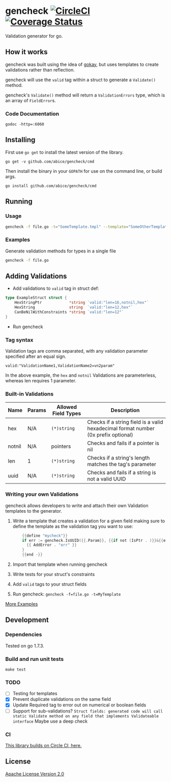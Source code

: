 # gencheck [![CircleCI](https://circleci.com/gh/abice/gencheck.svg?style=svg&circle-token=90f42bc5cbb6fe74834f7649d67298130431d88d)](https://circleci.com/gh/abice/gencheck) [![Coverage Status](https://coveralls.io/repos/github/abice/gencheck/badge.svg?branch=circle-fixes&t=A2kWWv)](https://coveralls.io/github/abice/gencheck?branch=circle-fixes)
Validation generator for go.

## How it works
gencheck was built using the idea of [gokay](github.com/zencoder/gokay), but uses templates to create validations rather
than reflection.

gencheck will use the `valid` tag within a struct to generate a `Validate()` method.

gencheck's `Validate()` method will return a `ValidationErrors` type, which is an array of `FieldError`s.

### Code Documentation
`godoc -http=:6060`

## Installing

First use `go get` to install the latest version of the library.

`go get -v github.com/abice/gencheck/cmd`

Then install the binary in your `GOPATH` for use on the command line, or build args.

`go install github.com/abice/gencheck/cmd`

## Running
### Usage
```	sh
gencheck -f file.go -t="SomeTemplate.tmpl" --template="SomeOtherTemplate.tmpl" -d="some/dir" --template-dir="some/dir/that/has/templates"
```

### Examples
Generate validation methods for types in a single file
```sh
gencheck -f file.go
```

## Adding Validations
- Add validations to `valid` tag in struct def:

```go
type ExampleStruct struct {
	HexStringPtr            *string `valid:"len=16,notnil,hex"`
	HexString               string  `valid:"len=12,hex"`
	CanBeNilWithConstraints *string `valid:"len=12"`
}
```

- Run gencheck

### Tag syntax
Validation tags are comma separated, with any validation parameter specified after an equal sign.

`valid:"ValidationName1,ValidationName2=vn2param"`

In the above example, the `hex` and `notnil` Validations are parameterless, whereas len requires 1 parameter.

### Built-in Validations
Name | Params | Allowed Field Types | Description
---- | ------------------- | ------ | -----------
hex  | N/A | `(*)string` | Checks if a string field is a valid hexadecimal format number (0x prefix optional)
notnil | N/A | pointers | Checks and fails if a pointer is nil
len | 1 | `(*)string` | Checks if a string's length matches the tag's parameter
uuid | N/A | `(*)string` | Checks and fails if a string is not a valid UUID

### Writing your own Validations
gencheck allows developers to write and attach their own Validation templates to the generator.

1. Write a template that creates a validation for a given field making sure to define the template as the validation tag you want to use:

    ```go
		{{define "mycheck"}}
		if err := gencheck.IsUUID({{.Param}}, {{if not (IsPtr . )}}&{{end}}s.{{.FieldName}}); err != nil {
		  {{ AddError . "err" }}
		}
		{{end -}}
    ```

1. Import that template when running gencheck
1. Write tests for your struct's constraints
1. Add `valid` tags to your struct fields
1. Run gencheck: `gencheck -f=file.go -t=MyTemplate`

[More Examples](internal/gkexample/)

## Development

### Dependencies

Tested on go 1.7.3.

### Build and run unit tests

    make test

### TODO
- [ ] Testing for templates
- [x] Prevent duplicate validations on the same field
- [x] Update Required tag to error out on numerical or boolean fields
- [ ] Support for sub-validations? `Struct fields: generated code will call static Validate method on any field that implements Validateable interface`  Maybe use a deep check

### CI

[This library builds on Circle CI, here.](https://circleci.com/gh/abice/gencheck/)

## License

[Apache License Version 2.0](LICENSE)
